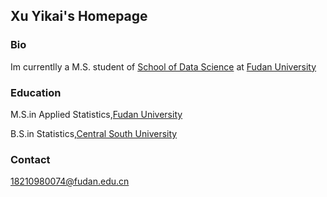 ## Xu Yikai's Homepage
### Bio
Im currentlly a M.S. student of [School of Data Science](http://www.sds.fudan.edu.cn/wp/) at [Fudan University](http://www.fudan.edu.cn/2016/index.html)

### Education
M.S.in Applied Statistics,[Fudan University](http://www.fudan.edu.cn/2016/index.html)

B.S.in Statistics,[Central South University](www.csu.edu.cn/)

### Contact
18210980074@fudan.edu.cn
